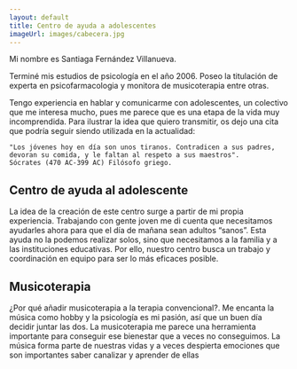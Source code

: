 ```yaml
---
layout: default
title: Centro de ayuda a adolescentes
imageUrl: images/cabecera.jpg
---
```


Mi nombre es Santiaga Fernández Villanueva. 

Terminé mis estudios de psicología en el año 2006. Poseo la titulación de experta en psicofarmacologia y monitora de musicoterapia entre otras.

Tengo experiencia en hablar y comunicarme con adolescentes, un colectivo que me interesa mucho, pues me parece que es una etapa de la vida muy incomprendida. Para ilustrar la idea que quiero transmitir, os dejo una cita que podría seguir siendo utilizada en la actualidad:

	"Los jóvenes hoy en día son unos tiranos. Contradicen a sus padres, devoran su comida, y le faltan al respeto a sus maestros". 
	Sócrates (470 AC-399 AC) Filósofo griego.


## Centro de ayuda al adolescente

La idea de la creación de este centro surge a partir de mi propia experiencia. Trabajando con gente joven me di cuenta que necesitamos ayudarles ahora para que el día de mañana sean adultos “sanos”.  Esta ayuda no la podemos realizar solos, sino que necesitamos a la familia y a las instituciones educativas. Por ello, nuestro centro busca un trabajo y coordinación en equipo para ser lo más eficaces posible.							

## Musicoterapia

¿Por qué añadir musicoterapia a la terapia convencional?. Me encanta la música como hobby y la psicología es mi pasión, así que un buen día decidir juntar las dos. La musicoterapia me parece una herramienta importante para conseguir ese bienestar que a veces no conseguimos. La música forma parte de nuestras vidas y a veces despierta emociones que son importantes saber canalizar y aprender de ellas
